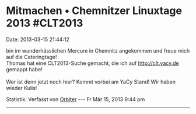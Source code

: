 Mitmachen • Chemnitzer Linuxtage 2013 \#CLT2013
===============================================

Date: 2013-03-15 21:44:12

bin im wunderhässlichen Mercure in Chemnitz angekommen und freue mich
auf die Cateringtage!\
Thomas hat eine CLT2013-Suche gemacht, die ich auf <http://clt.yacy.de>
gemappt habe!\
\
Wer ist denn jetzt noch hier? Kommt vorbei am YaCy Stand! Wir haben
wieder Kulis!

Statistik: Verfasst von
[Orbiter](http://forum.yacy-websuche.de/memberlist.php?mode=viewprofile&u=2)
--- Fr Mär 15, 2013 9:44 pm

------------------------------------------------------------------------
